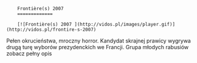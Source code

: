 
        Frontière(s) 2007 
        =============
        
        [![Frontière(s) 2007 ](http://vidos.pl/images/player.gif)](http://vidos.pl/frontire-s-2007)
        
        
 Pełen okrucieństwa, mroczny horror. Kandydat skrajnej prawicy wygrywa drugą turę wyborów prezydenckich we Francji. Grupa młodych rabusiów zobacz pełny opis
    